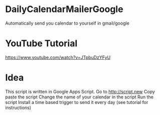 # DailyCalendarMailerGoogle
Automatically send you calendar to yourself in gmail/google

# YouTube Tutorial
https://www.youtube.com/watch?v=JTpbuDzYFyU

# Idea
This script is written in Google Apps Script.
Go to http://script.new
Copy paste the script
Change the name of your calendar in the script
Run the script
Install a time based trigger to send it every day (see tutorial for instructions)
